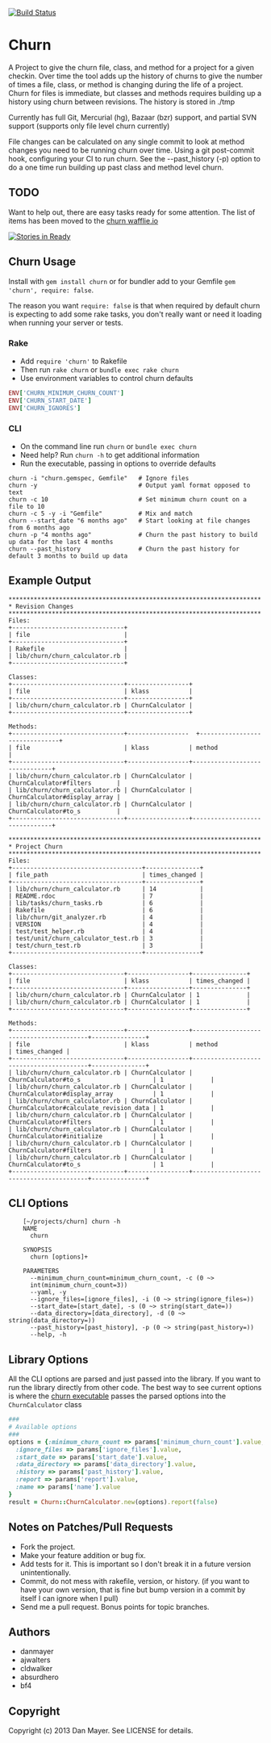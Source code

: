 [![Build Status](https://travis-ci.org/danmayer/churn.svg?branch=master)](http://travis-ci.org/danmayer/churn)

# Churn

A Project to give the churn file, class, and method for a project for a given checkin. Over time the tool adds up the history of churns to give the number of times a file, class, or method is changing during the life of a project.
Churn for files is immediate, but classes and methods requires building up a history using churn between revisions. The history is stored in ./tmp

Currently has full Git, Mercurial (hg), Bazaar (bzr) support, and partial SVN support (supports only file level churn currently)

File changes can be calculated on any single commit to look at method changes you need to be running churn over time. Using a git post-commit hook, configuring your CI to run churn. See the --past_history (-p) option to do a one time run building up past class and method level churn.

## TODO

Want to help out, there are easy tasks ready for some attention. The list of items has been moved to the [churn wafflie.io](http://waffle.io/danmayer/churn)

[![Stories in Ready](https://badge.waffle.io/danmayer/churn.png)](http://waffle.io/danmayer/churn)

## Churn Usage

Install with `gem install churn` or for bundler add to your Gemfile
`gem 'churn', require: false`.

The reason you want `require: false` is that when required by default
churn is expecting to add some rake tasks, you don't really want or need
it loading when running your server or tests.

### Rake

* Add `require 'churn'` to Rakefile
* Then run `rake churn` or `bundle exec rake churn`
* Use environment variables to control churn defaults

``` ruby
ENV['CHURN_MINIMUM_CHURN_COUNT']
ENV['CHURN_START_DATE']
ENV['CHURN_IGNORES']
```

### CLI

* On the command line run `churn` or `bundle exec churn`
* Need help? Run `churn -h` to get additional information
* Run the executable, passing in options to override defaults

```shell
churn -i "churn.gemspec, Gemfile"   # Ignore files
churn -y                            # Output yaml format opposed to text
churn -c 10                         # Set minimum churn count on a file to 10
churn -c 5 -y -i "Gemfile"          # Mix and match
churn --start_date "6 months ago"   # Start looking at file changes from 6 months ago
churn -p "4 months ago"             # Churn the past history to build up data for the last 4 months
churn --past_history                # Churn the past history for default 3 months to build up data
```

## Example Output

```
**********************************************************************
* Revision Changes
**********************************************************************
Files:
+-------------------------------+
| file                          |
+-------------------------------+
| Rakefile                      |
| lib/churn/churn_calculator.rb |
+-------------------------------+

Classes:
+-------------------------------+-----------------+
| file                          | klass           |
+-------------------------------+-----------------+
| lib/churn/churn_calculator.rb | ChurnCalculator |
+-------------------------------+-----------------+

Methods:
+-------------------------------+-----------------  +-------------------------------+
| file                          | klass           | method                        |
+-------------------------------+-----------------+-------------------------------+
| lib/churn/churn_calculator.rb | ChurnCalculator | ChurnCalculator#filters       |
| lib/churn/churn_calculator.rb | ChurnCalculator | ChurnCalculator#display_array |
| lib/churn/churn_calculator.rb | ChurnCalculator | ChurnCalculator#to_s          |
+-------------------------------+-----------------+-------------------------------+

**********************************************************************
* Project Churn
**********************************************************************
Files:
+------------------------------------+---------------+
| file_path                          | times_changed |
+------------------------------------+---------------+
| lib/churn/churn_calculator.rb      | 14            |
| README.rdoc                        | 7             |
| lib/tasks/churn_tasks.rb           | 6             |
| Rakefile                           | 6             |
| lib/churn/git_analyzer.rb          | 4             |
| VERSION                            | 4             |
| test/test_helper.rb                | 4             |
| test/unit/churn_calculator_test.rb | 3             |
| test/churn_test.rb                 | 3             |
+------------------------------------+---------------+

Classes:
+-------------------------------+-----------------+---------------+
| file                          | klass           | times_changed |
+-------------------------------+-----------------+---------------+
| lib/churn/churn_calculator.rb | ChurnCalculator | 1             |
| lib/churn/churn_calculator.rb | ChurnCalculator | 1             |
+-------------------------------+-----------------+---------------+

Methods:
+-------------------------------+-----------------+-----------------------------------------+---------------+
| file                          | klass           | method                                  | times_changed |
+-------------------------------+-----------------+-----------------------------------------+---------------+
| lib/churn/churn_calculator.rb | ChurnCalculator | ChurnCalculator#to_s                    | 1             |
| lib/churn/churn_calculator.rb | ChurnCalculator | ChurnCalculator#display_array           | 1             |
| lib/churn/churn_calculator.rb | ChurnCalculator | ChurnCalculator#calculate_revision_data | 1             |
| lib/churn/churn_calculator.rb | ChurnCalculator | ChurnCalculator#filters                 | 1             |
| lib/churn/churn_calculator.rb | ChurnCalculator | ChurnCalculator#initialize              | 1             |
| lib/churn/churn_calculator.rb | ChurnCalculator | ChurnCalculator#filters                 | 1             |
| lib/churn/churn_calculator.rb | ChurnCalculator | ChurnCalculator#to_s                    | 1             |
+-------------------------------+-----------------+-----------------------------------------+---------------+
```

## CLI Options

```
    [~/projects/churn] churn -h
    NAME
      churn

    SYNOPSIS
      churn [options]+

    PARAMETERS
      --minimum_churn_count=minimum_churn_count, -c (0 ~>
      int(minimum_churn_count=3))
      --yaml, -y
      --ignore_files=[ignore_files], -i (0 ~> string(ignore_files=))
      --start_date=[start_date], -s (0 ~> string(start_date=))
      --data_directory=[data_directory], -d (0 ~> string(data_directory=))
      --past_history=[past_history], -p (0 ~> string(past_history=))
      --help, -h
```

## Library Options

All the CLI options are parsed and just passed into the library. If you want to run the library directly from other code. The best way to see current options is where the [churn executable](https://github.com/danmayer/churn/blob/master/bin/churn) passes the parsed options into the `ChurnCalculator` class

```ruby
###
# Available options
###
options = {:minimum_churn_count => params['minimum_churn_count'].value,
  :ignore_files => params['ignore_files'].value,
  :start_date => params['start_date'].value,
  :data_directory => params['data_directory'].value,
  :history => params['past_history'].value,
  :report => params['report'].value,
  :name => params['name'].value
}
result = Churn::ChurnCalculator.new(options).report(false)
```

## Notes on Patches/Pull Requests

* Fork the project.
* Make your feature addition or bug fix.
* Add tests for it. This is important so I don't break it in a
  future version unintentionally.
* Commit, do not mess with rakefile, version, or history.
  (if you want to have your own version, that is fine but
   bump version in a commit by itself I can ignore when I pull)
* Send me a pull request. Bonus points for topic branches.

## Authors

* danmayer
* ajwalters
* cldwalker
* absurdhero
* bf4

## Copyright

Copyright (c) 2013 Dan Mayer. See LICENSE for details.
